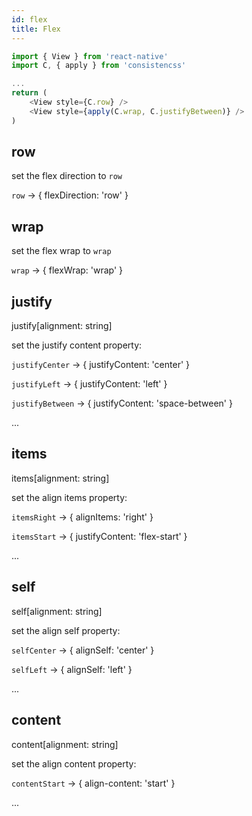 ```yaml
---
id: flex
title: Flex
---
```


```js
import { View } from 'react-native'
import C, { apply } from 'consistencss'

...
return (
    <View style={C.row} />
    <View style={apply(C.wrap, C.justifyBetween)} />
)
```

## row

set the flex direction to `row`

`row` -> { flexDirection: 'row' }

## wrap

set the flex wrap to `wrap`

`wrap` -> { flexWrap: 'wrap' }

## justify

justify[alignment: string]

set the justify content property:

`justifyCenter` -> { justifyContent: 'center' }

`justifyLeft` -> { justifyContent: 'left' }

`justifyBetween` -> { justifyContent: 'space-between' }

...

## items

items[alignment: string]

set the align items property:

`itemsRight` -> { alignItems: 'right' }

`itemsStart` -> { justifyContent: 'flex-start' }

...

## self

self[alignment: string]

set the align self property:

`selfCenter` -> { alignSelf: 'center' }

`selfLeft` -> { alignSelf: 'left' }

...

## content

content[alignment: string]

set the align content property:

`contentStart` -> { align-content: 'start' }

...
